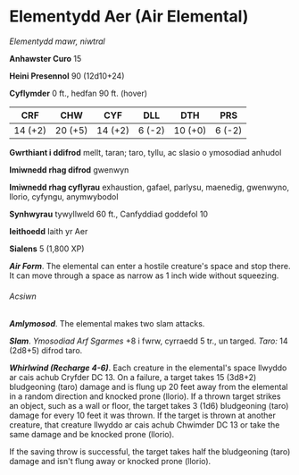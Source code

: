 # Elementydd Aer (Air Elemental)

*Elementydd mawr, niwtral*

**Anhawster Curo** 15

**Heini Presennol** 90 (12d10+24)

**Cyflymder** 0 ft., hedfan 90 ft. (hover)

| CRF     | CHW     | CYF     | DLL    | DTH     | PRS    |
|---------|---------|---------|--------|---------|--------|
| 14 (+2) | 20 (+5) | 14 (+2) | 6 (-2) | 10 (+0) | 6 (-2) |

**Gwrthiant i ddifrod** mellt, taran; taro, tyllu, ac slasio o ymosodiad anhudol

**Imiwnedd rhag difrod** gwenwyn

**Imiwnedd rhag cyflyrau** exhaustion, gafael, parlysu, maenedig, gwenwyno, llorio, cyfyngu, anymwybodol

**Synhwyrau** tywyllweld 60 ft., Canfyddiad goddefol 10

**Ieithoedd** Iaith yr Aer

**Sialens** 5 (1,800 XP)

***Air Form***. The elemental can enter a hostile creature's space and stop there. It can move through a space as narrow as 1 inch wide without squeezing.

###### Acsiwn

***Amlymosod***. The elemental makes two slam attacks.

***Slam***. *Ymosodiad Arf Sgarmes* +8 i fwrw, cyrraedd 5 tr., un targed. *Taro:* 14 (2d8+5) difrod taro.

***Whirlwind (Recharge 4-6)***. Each creature in the elemental's space llwyddo ar cais achub Cryfder DC 13. On a failure, a target takes 15 (3d8+2) bludgeoning (taro) damage and is flung up 20 feet away from the elemental in a random direction and knocked prone (llorio). If a thrown target strikes an object, such as a wall or floor, the target takes 3 (1d6) bludgeoning (taro) damage for every 10 feet it was thrown. If the target is thrown at another creature, that creature llwyddo ar cais achub Chwimder DC 13 or take the same damage and be knocked prone (llorio).

If the saving throw is successful, the target takes half the bludgeoning (taro) damage and isn't flung away or knocked prone (llorio).